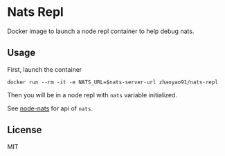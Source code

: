# Nats Repl

Docker image to launch a node repl container to help debug nats.

## Usage

First, launch the container

```
docker run --rm -it -e NATS_URL=$nats-server-url zhaoyao91/nats-repl
```

Then you will be in a node repl with `nats` variable initialized.

See [node-nats](https://github.com/nats-io/node-nats) for api of `nats`.

## License

MIT
